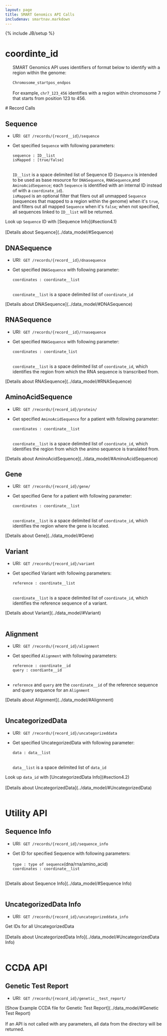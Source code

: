 ```yaml
---
layout: page
title: SMART Genomics API Calls
includenav: smartnav.markdown
---
```

{% include JB/setup %}

<div id="toc"></div>




# coordinte_id
<ul>
SMART Genomics API uses identifiers of format below to identify with a region within the genome:<br><br>
<code>Chromosome_startpos_endpos</code><br><br>
For example, <code>chr7_123_456</code> identifies with a region within chromosome 7 that starts from position 123 to 456.
</ul>
# Record Calls

## Sequence
<ul>
<li>URI:<code> GET /records/{record__id}/sequence </code></li>
</ul>
<ul>
<li>Get specified <code>Sequence</code> with following parameters:</li><br>
<code>sequence : ID__list</code><br>
<code>isMapped : [true/false]</code><br><br>
</ul>
<ul>
<code>ID__list</code> is a space delimited list of Sequence ID (<code>Sequence</code> is intended to be used as base resource for <code>DNASequence</code>, <code>RNASequence</code>,and <code>AminoAcidSequence</code>; each <code>Sequence</code> is identified with an internal ID instead of with a <code>coordinate_id</code>).<br>
<code>isMapped</code> is an optional filter that filers out all unmapped <code>Sequence</code> (sequences that mapped to a region within the genome) when it's <code>true</code>, and filters out all mapped <code>Sequence</code> when it's <code>false</code>; when not specified, all sequences linked to <code>ID__list</code> will be returned.<br>
</ul>
Look up <code>Sequence</code> ID with [Sequence Info](#section4.1)<br><br>
[Details about Sequence](../data_model/#Sequence)

## DNASequence
<ul>
<li>URI:<code> GET /records/{record__id}/dnasequence </code></li>
</ul>
<ul>
<li>Get specified <code>DNASequence</code> with following parameter:</li><br>
<code>coordinates : coordinate__list</code><br><br>
</ul>
<ul>
<code>coordinate__list</code> is a space delimited list of <code>coordinate_id</code>
</ul>
[Details about DNASequence](../data_model/#DNASequence)

## RNASequence
<ul>
<li>URI:<code> GET /records/{record__id}/rnasequence </code></li>
</ul>
<ul>
<li>Get specified <code>RNASequence</code> with following parameter:</li><br>
<code>coordinates : coordinate_list</code><br><br>
</ul>
<ul>
<code>coordinate__list</code> is a space delimited list of <code>coordinate_id</code>, which identifies the region from which the RNA sequence is transcribed from.
</ul>
[Details about RNASequence](../data_model/#RNASequence)

## AminoAcidSequence
<ul>
<li>URI:<code> GET /records/{record_id}/protein/ </code></li>
</ul>
<ul>
<li>Get specified <code>AminoAcidSequence</code> for a patient with following parameter:</li><br>
<code>coordinates : coordinate__list</code><br><br>
</ul>
<ul>
<code>coordinate__list</code> is a space delimited list of <code>coordinate_id</code>, which identifies the region from which the animo sequence is translated from.
</ul>
[Details about AminoAcidSequence](../data_model/#AminoAcidSequence)

## Gene
<ul>
<li>URI:<code> GET /records/{record_id}/gene/ </code></li>
</ul>
<ul>
<li>Get specified Gene for a patient with following parameter:</li><br>
<code>coordinates : coordinate__list</code><br><br>
</ul>
<ul>
<code>coordinate__list</code> is a space delimited list of <code>coordinate_id</code>, which identifies the region where the gene is located.
</ul>
[Details about Gene](../data_model/#Gene)

## Variant
<ul>
<li>URI:<code> GET /records/{record_id}/variant </code></li>
</ul>
<ul>
<li>Get specified Variant with following parameters:</li><br>
<code>reference : coordinate__list</code><br><br>
</ul>
<ul>
<code>coordinate__list</code> is a space delimited list of <code>coordinate_id</code>, which identifies the reference sequence of a variant.<br> 
</ul>
[Details about Variant](../data_model/#Variant)
<br><br>

## Alignment
<ul>
<li>URI:<code> GET /records/{record_id}/alignment </code></li>
</ul>
<ul>
<li>Get specified <code>Alignment</code> with following parameters:</li><br>
<code>reference : coordinate__id</code><br>
<code>query : coordiante__id</code><br><br>
</ul>
<ul>
<li><code>reference</code> and <code>query</code> are the <code>coordinate__id</code> of the reference sequence and query sequence for an <code>Alignment</code></li>
</ul>
[Details about Alignment](../data_model/#Alignment)
<br><br>

## UncategorizedData
<ul>
<li>URI:<code> GET /records/{record_id}/uncategorizeddata </code></li>
</ul>
<ul>
<li>Get specified UncategorizedData with following parameter:</li><br>
<code>data : data__list</code><br><br>
</ul>
<ul>
<code>data__list</code> is a space delimited list of <code>data_id</code><br>
</ul>
Look up <code>data_id</code> with [UncategorizedData Info](#section4.2)<br><br>
[Details about UncategorizedData](../data_model/#UncategorizedData)
<br><br>


# Utility API
## Sequence Info
<ul>
<li>URI:<code> GET /records/{record_id}/sequence_info </code></li>
</ul>
<ul>
<li>Get ID for specified Sequence with following parameters:</li><br>
<code>type : type of sequence</code>(dna/rna/amino_acid)<br>
<code>coordinates : coordinate__list</code><br><br>
</ul>
[Details about Sequence Info](../data_model/#Sequence Info)
<br><br>

## UncategorizedData Info
<ul>
<li>URI:<code> GET /records/{record_id}/uncategorizeddata_info </code></li>
</ul>
Get IDs for all UncategorizedData<br><br>
[Details about UncategorizedData Info](../data_model/#UncategorizedData Info)
<br><br>

# CCDA API
## Genetic Test Report
<ul>
<li>URI:<code> GET /records/{record_id}/genetic__test_report/ </code></li>
</ul>
[Show Example CCDA file for Genetic Test Report](../data_model/#Genetic Test Report)
<br><br>



<div class="red_box">
If an API is not called with any parameters, all data from the directory will be returned.
</div>





